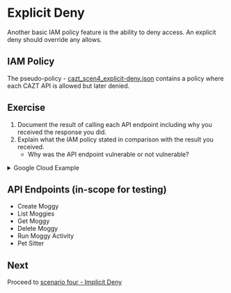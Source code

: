 # Explicit Deny

Another basic IAM policy feature is the ability to deny access. An explicit deny should override any allows.

## IAM Policy

The pseudo-policy - [cazt_scen4_explicit-deny.json](../../../trainee/iam_policies/cazt_scen4_explicit-deny.json) contains a policy where each CAZT API is allowed but later denied.

## Exercise

1. Document the result of calling each API endpoint including why you received the response you did.
1. Explain what the IAM policy stated in comparison with the result you received.
   * Why was the API endpoint vulnerable or not vulnerable?


<details>
<summary>Google Cloud Example</summary>

```
gcloud cazt get \
    --api-endpoint-overrides=https://cazt.gcloud.localtest.me:8443/uat \
    --account=cazt_scen4_explicit-deny@123456789012 \
    --format json \
    --name=AnyNameHere
```

</details>

## API Endpoints (in-scope for testing)

* Create Moggy
* List Moggies
* Get Moggy
* Delete Moggy
* Run Moggy Activity
* Pet Sitter


## Next

Proceed to [scenario four - Implicit Deny](04-implicit_deny.md)
